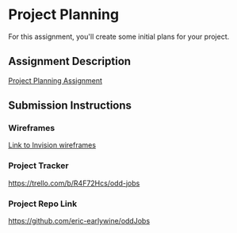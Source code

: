 # Project Planning
For this assignment, you'll create some initial plans for your project.

## Assignment Description
[Project Planning Assignment](https://education.launchcode.org/liftoff/modules/assignments/project-planning)

## Submission Instructions

### Wireframes

[Link to Invision wireframes](https://projects.invisionapp.com/freehand/document/crHVXhrVp)

### Project Tracker

https://trello.com/b/R4F72Hcs/odd-jobs

### Project Repo Link

https://github.com/eric-earlywine/oddJobs
